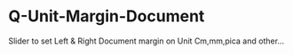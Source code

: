 # Q-Unit-Margin-Document
Slider to set Left &amp; Right Document margin on Unit Cm,mm,pica and other...
